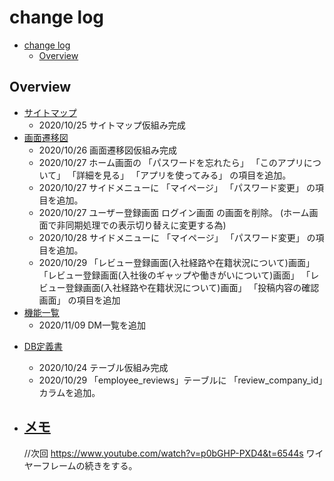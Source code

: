 # change log

<!-- TOC -->

- [change log](#change-log)
  - [Overview](#overview)

<!-- /TOC -->

## Overview
<!-- BASEC DESIGN -->
- [サイトマップ](#)
  - 2020/10/25
  サイトマップ仮組み完成
- [画面遷移図](#)
  - 2020/10/26
  画面遷移図仮組み完成
  - 2020/10/27
  ホーム画面の
  「パスワードを忘れたら」
  「このアプリについて」
  「詳細を見る」
  「アプリを使ってみる」
  の項目を追加。
  - 2020/10/27
  サイドメニューに
  「マイページ」
  「パスワード変更」
  の項目を追加。
  - 2020/10/27
  ユーザー登録画面
  ログイン画面
  の画面を削除。
  (ホーム画面で非同期処理での表示切り替えに変更する為)
  - 2020/10/28
  サイドメニューに
  「マイページ」
  「パスワード変更」
  の項目を追加。
  - 2020/10/29
  「レビュー登録画面(入社経路や在籍状況について)画面」
  「レビュー登録画面(入社後のギャップや働きがいについて)画面」
  「レビュー登録画面(入社経路や在籍状況について)画面」
  「投稿内容の確認画面」
  の項目を追加
- [機能一覧](#)
  - 2020/11/09
  DM一覧を追加

<!-- DETAIL DESIGN -->
- [DB定義書](#)
  - 2020/10/24
  テーブル仮組み完成
  - 2020/10/29
 「employee_reviews」テーブルに
 「review_company_id」カラムを追加。

- [メモ](#)
  -
  //次回
  https://www.youtube.com/watch?v=p0bGHP-PXD4&t=6544s
  ワイヤーフレームの続きをする。